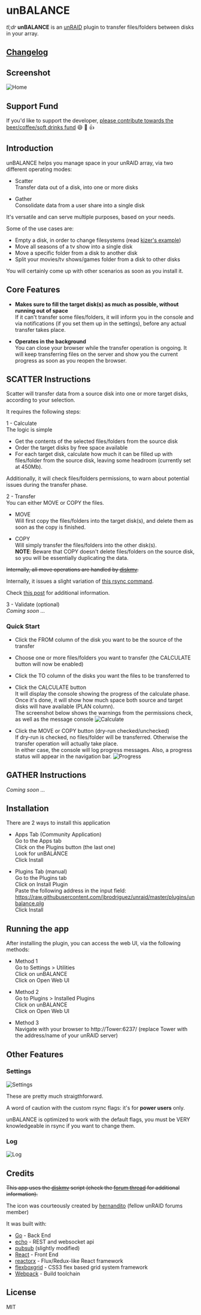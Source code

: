 unBALANCE
=========

*tl;dr* **unBALANCE** is an [unRAID](http://lime-technology.com) plugin to transfer files/folders between disks in your array.

## [Changelog](https://github.com/jbrodriguez/unbalance/releases)

## Screenshot
![Home](metadata/images/300-home.png)

## Support Fund
If you'd like to support the developer, [please contribute towards the beer/coffee/soft drinks fund](https://www.paypal.me/jbrodriguezio) :smile: :clap: :+1:

## Introduction
unBALANCE helps you manage space in your unRAID array, via two different operating modes:

- Scatter<br/>
Transfer data out of a disk, into one or more disks

- Gather<br/>
Consolidate data from a user share into a single disk

It's versatile and can serve multiple purposes, based on your needs.

Some of the use cases are:
- Empty a disk, in order to change filesystems (read [kizer's example](http://lime-technology.com/forum/index.php?topic=45352.msg435488#msg435488))
- Move all seasons of a tv show into a single disk
- Move a specific folder from a disk to another disk
- Split your movies/tv shows/games folder from a disk to other disks

You will certainly come up with other scenarios as soon as you install it.

## Core Features
 - **Makes sure to fill the target disk(s) as much as possible, without
running out of space**<br>
If it can't transfer some files/folders, it will inform you in the console and via notifications (if you set them up in the settings), before any actual transfer takes place.

 - **Operates in the background**<br>
 You can close your browser while the transfer operation is ongoing. It will keep transferring files on the server and show you the current progress as soon as you reopen the browser.

## SCATTER Instructions
Scatter will transfer data from a source disk into one or more target disks, according to your selection.

It requires the following steps:

1 - Calculate <br/>
The logic is simple
- Get the contents of the selected files/folders from the source disk
- Order the target disks by free space available
- For each target disk, calculate how much it can be filled up with files/folder from the source disk, leaving some headroom (currently set at 450Mb).

Additionally, it will check files/folders permissions, to warn about potential issues during the transfer phase.

2 - Transfer <br/>
You can either MOVE or COPY the files.

- MOVE <br/>
Will first copy the files/folders into the target disk(s), and delete them as soon as the copy is finished.

- COPY <br/>
Will simply transfer the files/folders into the other disk(s).<br/>
**NOTE**: Beware that COPY doesn't delete files/folders on the source disk, so you will be essentially duplicating the data.

~~Internally, all move operations are handled by [diskmv](https://github.com/trinapicot/unraid-diskmv).~~

Internally, it issues a slight variation of [this rsync command](https://lime-technology.com/forum/index.php?topic=37490.msg449941#msg449941).

Check [this post](https://lime-technology.com/forum/index.php?topic=45352.msg476018#msg476018) for additional information.

3 - Validate (optional)<br/>
*Coming soon ...*

### Quick Start
- Click the FROM column of the disk you want to be the source of the transfer
- Choose one or more files/folders you want to transfer (the CALCULATE button will now be enabled)
- Click the TO column of the disks you want the files to be transferred to
- Click the CALCULATE button<br>
It will display the console showing the progress of the calculate phase.<br>
Once it's done, it will show how much space both source and target disks will have available (PLAN column).<br>
The screenshot below shows the warnings from the permissions check, as well as the message console
![Calculate](metadata/images/300-calculate.png)

- Click the MOVE or COPY button (dry-run checked/unchecked)<br>
If dry-run is checked, no files/folder will be transferred. Otherwise the transfer operation will actually take place.<br>
In either case, the console will log progress messages. Also, a progress status will appear in the navigation bar.
![Progress](metadata/images/300-progress.png)


## GATHER Instructions
*Coming soon ...*

## Installation
There are 2 ways to install this application

- Apps Tab (Community Application)<br/>
Go to the Apps tab<br/>
Click on the Plugins button (the last one)<br/>
Look for unBALANCE<br/>
Click Install

- Plugins Tab (manual)<br/>
Go to the Plugins tab<br/>
Click on Install Plugin<br/>
Paste the following address in the input field: https://raw.githubusercontent.com/jbrodriguez/unraid/master/plugins/unbalance.plg<br/>
Click Install


## Running the app
After installing the plugin, you can access the web UI, via the following methods:

- Method 1<br/>
Go to Settings > Utilities<br/>
Click on unBALANCE<br/>
Click on Open Web UI<br/>

- Method 2<br/>
Go to Plugins > Installed Plugins<br/>
Click on unBALANCE<br/>
Click on Open Web UI<br/>

- Method 3<br/>
Navigate with your browser to http://Tower:6237/ (replace Tower with the address/name of your unRAID server)<br/>


## Other Features
### Settings
![Settings](metadata/images/300-settings.png)

These are pretty much straigthforward.

A word of caution with the custom rsync flags: it's for **power users** only.

unBALANCE is optimized to work with the default flags, you must be VERY knowledgeable in rsync if you
want to change them.

### Log
![Log](metadata/images/300-log.png)

## Credits
~~This app uses the [diskmv](https://github.com/trinapicot/unraid-diskmv) script (check the [forum thread](http://lime-technology.com/forum/index.php?topic=36201.0) for additional information).~~

The icon was courteously created by [hernandito](http://lime-technology.com/forum/index.php?topic=39707.msg372508#msg372508) (fellow unRAID forums member)

It was built with:

- [Go](https://golang.org/) - Back End
- [echo](https://github.com/labstack/echo) - REST and websocket api
- [pubsub](https://github.com/tuxychandru/pubsub/) (slightly modified)
- [React](https://facebook.github.io/react/) - Front End
- [reactorx](https://github.com/jbrodriguez/reactorx) - Flux/Redux-like React framework
- [flexboxgrid](http://flexboxgrid.com/) - CSS3 flex based grid system
framework
- [Webpack](https://webpack.github.io/) - Build toolchain

## License
MIT
